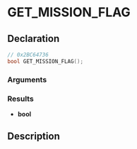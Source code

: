 # GET_MISSION_FLAG

## Declaration
```cpp
// 0x2BC64736
bool GET_MISSION_FLAG();
```

### Arguments

### Results
- **bool**

## Description
